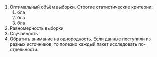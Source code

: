 1. Оптимальный объём выборки. Строгие статистические критерии:
	1. бла
	2. бла
	3. бла
2. Равномерность выборки
3. Случайность
4. Обратить внимание на однородность. Если данные поступили из разных источников, то полезно каждый пакет исследовать по-отдельности.